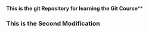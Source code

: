 **This is the git Repository for learning the Git Course****

### This is the Second Modification ###
